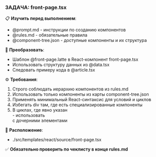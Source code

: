 ### ЗАДАЧА: front-page.tsx 

📋 **Изучить перед выполнением**:
- @prompt.md - инструкции по созданию компонентов
-  @rules.md - обязательные правила
- @component-tree.json - доступные компоненты и их структура

🔄 **Преобразовать**:
- Шаблон @front-page.latte в React-компонент front-page.tsx
- Использовать структуру данных из @data.tsx
- Следовать примеру кода в @article.tsx

⚙️ **Требования**:
1. Строго соблюдать иерархию компонентов из rules.md
2. Использовать только компоненты из карты component-tree.json
3. Применять минимальный React-синтаксис для условий и циклов
4. Избегать div там, где есть специализированные компоненты
5. В циклах, где явно указан <article> - использовать <Article> с дочерними элементами

📂 **Расположение**:
- ./src/templates/react/source/front-page.tsx

✅ **Обязательно проверить по чеклисту в конце rules.md**